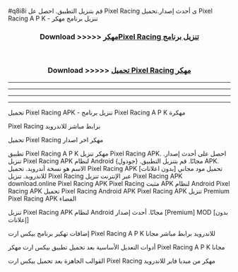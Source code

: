#q8i8i قم بتنزيل التطبيق. احصل عل Pixel Racing  ى أحدث إصدار.تحميل Pixel Racing  A P K - تنزيل برنامج مهكر



<div align="center">
<h3>Download >>>>> <a href="https://ar-sites.web.app/?ar= Pixel Racing ">مهكرPixel Racing  تنزيل برنامج</a></h3><br>

<h3>Download >>>>> <a href="https://ar-sites.web.app/?ar= Pixel Racing ">تحميل Pixel Racing  مهكر</a></h3>
</div>


----------------------------------------------------------

----------------------------------------------------------

----------------------------------------------------------

----------------------------------------------------------


تحميل Pixel Racing  APK - تنزيل برنامج Pixel Racing  A P K مهكرة

Pixel Racing  برابط مباشر للاندرويد

تحميل Pixel Racing  مهكر اخر اصدار

تطبيق Pixel Racing  A P K مهكر
تنزيل Pixel Racing  APK. احصل على أحدث إصدار.
تنزيل Pixel Racing  APK لنظام Android مجانًا.
قم بتنزيل التطبيق. {جودول} APK. الاسم هو نسخة أندرويد.
تحميل Pixel Racing  APK [بدون اعلانات]
تحميل مود مجاني للاندرويد.
تنزيل Pixel Racing  عبر الإنترنت
تنزيل Pixel Racing  APK
download.online Pixel Racing  APK
Pixel Racing  مثبت APK لنظام Android
Pixel Racing  APK
تحميل Pixel Racing  Android APK
Pixel Racing  APK تنزيل Premium
Pixel Racing  APK الفضاء

تنزيل Pixel Racing  APK لنظام Android مجانًا. أحدث إصدار [Premium] MOD [بدون إعلانات]

إضافات تهكير برنامج بيكس ارت Pixel Racing  A P K للاندرويد برابط مباشر مجانا

أدوات التعديل الأساسية بعد تحميل تطبيق بيكس ارت مهكر Pixel Racing  A P K مجانا

القوالب الجاهزة بعد تحميل بيكس ارت Pixel Racing  مهكر من ميديا فاير للاندرويد



